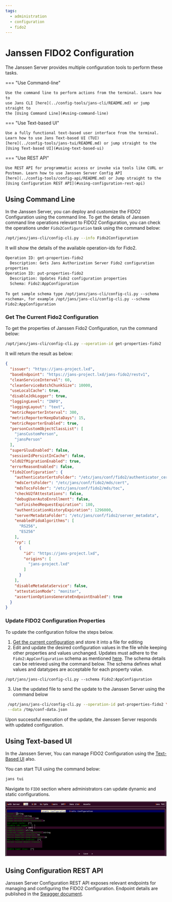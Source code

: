 ```yaml
---
tags:
  - administration
  - configuration
  - fido2
---
```


# Janssen FIDO2 Configuration

The Janssen Server provides multiple configuration tools to perform these 
tasks.

=== "Use Command-line"

    Use the command line to perform actions from the terminal. Learn how to 
    use Jans CLI [here](../config-tools/jans-cli/README.md) or jump straight to 
    the [Using Command Line](#using-command-line)

=== "Use Text-based UI"

    Use a fully functional text-based user interface from the terminal. 
    Learn how to use Jans Text-based UI (TUI) 
    [here](../config-tools/jans-tui/README.md) or jump straight to the
    [Using Text-based UI](#using-text-based-ui)

=== "Use REST API"

    Use REST API for programmatic access or invoke via tools like CURL or 
    Postman. Learn how to use Janssen Server Config API 
    [here](../config-tools/config-api/README.md) or Jump straight to the
    [Using Configuration REST API](#using-configuration-rest-api)

##  Using Command Line


In the Janssen Server, you can deploy and customize the FIDO2 Configuration using the
command line. To get the details of Janssen command line operations relevant to
FIDO2 Configuration, you can check the operations under `Fido2Configuration` task using the
command below:


```bash title="Command"
/opt/jans/jans-cli/config-cli.py --info Fido2Configuration
```

It will show the details of the available operation-ids for Fido2.

```text title="Sample Output"
Operation ID: get-properties-fido2
  Description: Gets Jans Authorization Server Fido2 configuration properties
Operation ID: put-properties-fido2
  Description: Updates Fido2 configuration properties
  Schema: Fido2:AppConfiguration

To get sample schema type /opt/jans/jans-cli/config-cli.py --schema <schema>, for example /opt/jans/jans-cli/config-cli.py --schema Fido2:AppConfiguration
```

### Get The Current Fido2 Configuration

To get the properties of Janssen Fido2 Configuration, run the command below:

```bash title="Command"
/opt/jans/jans-cli/config-cli.py --operation-id get-properties-fido2
```

It will return the result as below:

```json title="Sample Output" linenums="1"
{
  "issuer": "https://jans-project.lxd",
  "baseEndpoint": "https://jans-project.lxd/jans-fido2/restv1",
  "cleanServiceInterval": 60,
  "cleanServiceBatchChunkSize": 10000,
  "useLocalCache": true,
  "disableJdkLogger": true,
  "loggingLevel": "INFO",
  "loggingLayout": "text",
  "metricReporterInterval": 300,
  "metricReporterKeepDataDays": 15,
  "metricReporterEnabled": true,
  "personCustomObjectClassList": [
    "jansCustomPerson",
    "jansPerson"
  ],
  "superGluuEnabled": false,
  "sessionIdPersistInCache": false,
  "oldU2fMigrationEnabled": true,
  "errorReasonEnabled": false,
  "fido2Configuration": {
    "authenticatorCertsFolder": "/etc/jans/conf/fido2/authenticator_cert",
    "mdsCertsFolder": "/etc/jans/conf/fido2/mds/cert",
    "mdsTocsFolder": "/etc/jans/conf/fido2/mds/toc",
    "checkU2fAttestations": false,
    "debugUserAutoEnrollment": false,
    "unfinishedRequestExpiration": 180,
    "authenticationHistoryExpiration": 1296000,
    "serverMetadataFolder": "/etc/jans/conf/fido2/server_metadata",
    "enabledFidoAlgorithms": [
      "RS256",
      "ES256"
    ],
    "rp": [
      {
        "id": "https://jans-project.lxd",
        "origins": [
          "jans-project.lxd"
        ]
      }
    ],
    "disableMetadataService": false,
    "attestationMode": "monitor",
    "assertionOptionsGenerateEndpointEnabled": true
  }
}

```

### Update FIDO2 Configuration Properties

To update the configuration follow the steps below.

1. [Get the current configuration](#get-the-current-fido2-configuration) and store it into a file for editing
2. Edit and update the desired configuration values in the file while keeping other properties and values unchanged. Updates must adhere to the `Fido2:AppConfiguration` schema as mentioned [here](#using-command-line). The schema details can be retrieved using the command below. The schema defines what values and datatypes are acceptable for each property value.
 ```text title="Command"
 /opt/jans/jans-cli/config-cli.py --schema Fido2:AppConfiguration
 ```
3. Use the updated file to send the update to the Janssen Server using the command below
 ```bash title="Command"
  /opt/jans/jans-cli/config-cli.py --operation-id put-properties-fido2 \
  --data /tmp/conf-data.json
 ```
 Upon successful execution of the update, the Janssen Server responds with updated configuration.


##  Using Text-based UI

In the Janssen Server, You can manage FIDO2 Configuration using 
the [Text-Based UI](../config-tools/jans-tui/README.md) also.

You can start TUI using the command below:

```bash title="Command"
jans tui
```

Navigate to `FIDO` section where administrators can update dynamic and static
configurations.


![image](../../../assets/tui-fido2-dynamic-configuration.png)

## Using Configuration REST API

Janssen Server Configuration REST API exposes relevant endpoints for 
managing and configuring the FIDO2 Configuration. Endpoint details 
are published in the [Swagger document](./../../reference/openapi.md).